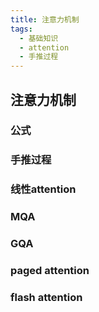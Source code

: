```yaml
---
title: 注意力机制
tags:
  - 基础知识
  - attention
  - 手推过程
---
```


## 注意力机制
### 公式
### 手推过程
### 线性attention
### MQA
### GQA
### paged attention
### flash attention